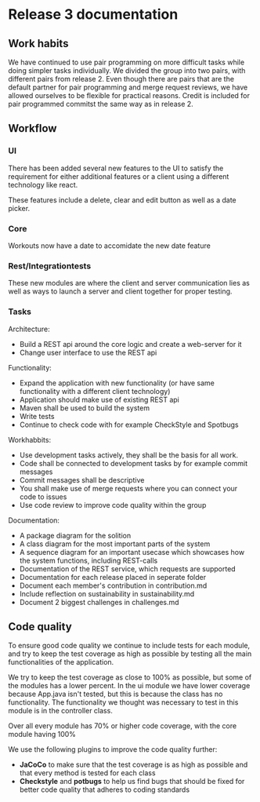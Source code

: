 # Release 3 documentation

## Work habits

We have continued to use pair programming on more difficult tasks while doing simpler tasks individually. We divided the group into two pairs, with different pairs from release 2.
Even though there are pairs that are the default partner for pair programming and merge request reviews, we have allowed ourselves to be flexible for practical reasons.
Credit is included for pair programmed commitst the same way as in release 2.

## Workflow

### UI

There has been added several new features to the UI to satisfy the requirement for either additional features or a client using a different technology like react.

These features include a delete, clear and edit button as well as a date picker.

### Core

Workouts now have a date to accomidate the new date feature

### Rest/Integrationtests

These new modules are where the client and server communication lies as well as ways to launch a server and client together for proper testing.

### Tasks

Architecture:

- Build a REST api around the core logic and create a web-server for it
- Change user interface to use the REST api

Functionality:

- Expand the application with new functionality (or have same functionality with a different client technology)
- Application should make use of existing REST api
- Maven shall be used to build the system
- Write tests
- Continue to check code with for example CheckStyle and Spotbugs

Workhabbits:

- Use development tasks actively, they shall be the basis for all work.
- Code shall be connected to development tasks by for example commit messages
- Commit messages shall be descriptive
- You shall make use of merge requests where you can connect your code to issues
- Use code review to improve code quality within the group

Documentation:

- A package diagram for the solition
- A class diagram for the most important parts of the system
- A sequence diagram for an important usecase which showcases how the system functions, including REST-calls
- Documentation of the REST service, which requests are supported
- Documentation for each release placed in seperate folder
- Document each member's contribution in contribution.md
- Include reflection on sustainability in sustainability.md
- Document 2 biggest challenges in challenges.md

## Code quality

To ensure good code quality we continue to include tests for each module, and try to keep the test coverage as high as possible by testing all the main functionalities of the application.

We try to keep the test coverage as close to 100% as possible, but some of the modules has a lower percent. In the ui module we have lower coverage because App.java isn't tested, but this is because the class has no functionality. The functionality we thought was necessary to test in this module is in the controller class.

Over all every module has 70% or higher code coverage, with the core module having 100%

We use the following plugins to improve the code quality further:

- **JaCoCo** to make sure that the test coverage is as high as possible and that every method is tested for each class
- **Checkstyle** and **potbugs** to help us find bugs that should be fixed for better code quality that adheres to coding standards